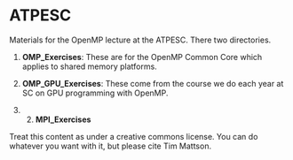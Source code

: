 # ATPESC

Materials for the OpenMP lecture at the ATPESC.  There two 
directories.

1. **OMP_Exercises**:  These are for the OpenMP Common Core which applies to shared memory platforms.

2. **OMP_GPU_Exercises**: These come from the course we do each year at SC on GPU programming with OpenMP.

3. 2. **MPI_Exercises**

Treat this content as under a creative commons license.  You
can do whatever you want with it, but please cite Tim Mattson.


